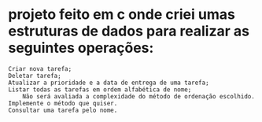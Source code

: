 # projeto feito em c onde criei umas estruturas de dados para realizar as seguintes operações:

    Criar nova tarefa;
    Deletar tarefa;
    Atualizar a prioridade e a data de entrega de uma tarefa;
    Listar todas as tarefas em ordem alfabética de nome;
        Não será avaliada a complexidade do método de ordenação escolhido. Implemente o método que quiser.
    Consultar uma tarefa pelo nome.
